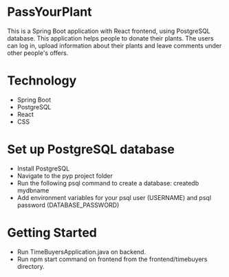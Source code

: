 # PassYourPlant

This is a Spring Boot application with React frontend, using PostgreSQL database. This application helps people to donate their plants. The users can log in, upload information about their plants and leave comments under other people's offers.

# Technology

- Spring Boot
- PostgreSQL
- React
- CSS

# Set up PostgreSQL database

- Install PostgreSQL
- Navigate to the pyp project folder
- Run the following psql command to create a database:
    createdb mydbname
- Add environment variables for your psql user (USERNAME) and psql password (DATABASE_PASSWORD)

# Getting Started

- Run TimeBuyersApplication.java on backend.
- Run npm start command on frontend from the frontend/timebuyers directory.
